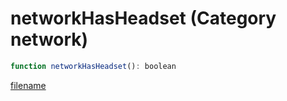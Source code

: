 # networkHasHeadset (Category network)

```js
function networkHasHeadset(): boolean
```

[filename](networkHasHeadset_m.md ':include')